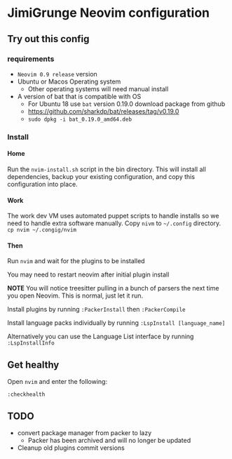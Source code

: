 # JimiGrunge Neovim configuration

## Try out this config

### requirements

* `Neovim 0.9 release` version
* Ubuntu or Macos Operating system
  * Other operating systems will need manual install
* A version of bat that is compatible with OS
  * For Ubuntu 18 use `bat` version 0.19.0 download package from github
  * https://github.com/sharkdp/bat/releases/tag/v0.19.0
  * `sudo dpkg -i bat_0.19.0_amd64.deb`

### Install

#### Home
Run the `nvim-install.sh` script in the bin directory.
This will install all dependencies, backup your existing configuration, and copy this configuration into place.

#### Work

The work dev VM uses automated puppet scripts to handle installs so we need to handle extra software manually.
Copy `nivm` to `~/.config` directory. `cp nvim ~/.congig/nvim`

#### Then

Run `nvim` and wait for the plugins to be installed

You may need to restart neovim after initial plugin install

**NOTE** You will notice treesitter pulling in a bunch of parsers the next time you open Neovim. This is normal, just let it run.

Install plugins by running `:PackerInstall` then `:PackerCompile`

Install language packs individually by running `:LspInstall [language_name]`

Alternatively you can use the Language List interface by running `:LspInstallInfo`

## Get healthy

Open `nvim` and enter the following:

```
:checkhealth
```

## TODO

- convert package manager from packer to lazy
  - Packer has been archived and will no longer be updated
- Cleanup old plugins commit versions
